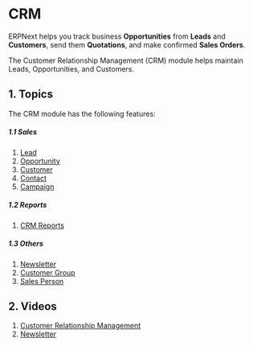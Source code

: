 <!-- add-breadcrumbs -->
<!-- title: CRM -->
# CRM

ERPNext helps you track business **Opportunities** from **Leads** and
**Customers**, send them **Quotations**, and make confirmed **Sales Orders**.

The Customer Relationship Management (CRM) module helps maintain Leads, Opportunities, and Customers.

## 1. Topics
The CRM module has the following features:

##### 1.1 Sales
1. [Lead](/docs/user/manual/en/CRM/lead)
1. [Opportunity](/docs/user/manual/en/CRM/opportunity)
1. [Customer](/docs/user/manual/en/CRM/customer)
1. [Contact](/docs/user/manual/en/CRM/contact)
1. [Campaign](/docs/user/manual/en/CRM/campaign)

##### 1.2 Reports
1. [CRM Reports](/docs/user/manual/en/CRM/crm_reports)

##### 1.3 Others
1. [Newsletter](/docs/user/manual/en/CRM/newsletter)
1. [Customer Group](/docs/user/manual/en/CRM/customer-group)
1. [Sales Person](/docs/user/manual/en/CRM/sales-person)

## 2. Videos
1. [Customer Relationship Management](/docs/user/videos/learn/lead-to-quotation.html)
1. [Newsletter](/docs/user/videos/learn/newsletter.html)